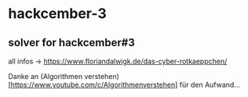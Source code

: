 #  hackcember-3

## solver for hackcember#3 

all infos -> <https://www.floriandalwigk.de/das-cyber-rotkaeppchen/>


Danke an (Algorithmen verstehen)[https://www.youtube.com/c/Algorithmenverstehen] für den Aufwand...